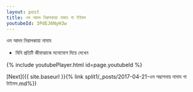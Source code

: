 ```yaml
---
layout: post
title: ওম আদম নিরালকায়া নামায গা টাইমস
youtubeId: 3PdEJ6NyH3w
---
```

 
 
 ওম আদম নিরালকায়া নামায  
 
 -  যিনি প্রতিটি জীবাত্মাকে মনোযোগ দিয়ে দেখেন 
 
  
 
  
 
 
 
 
 
 


{% include youtubePlayer.html id=page.youtubeId %}
 
[Next]({{ site.baseurl }}{% link  split1/_posts/2017-04-21-ওম সম্ভাগনায় নামায গা টাইমস.md%})
 
